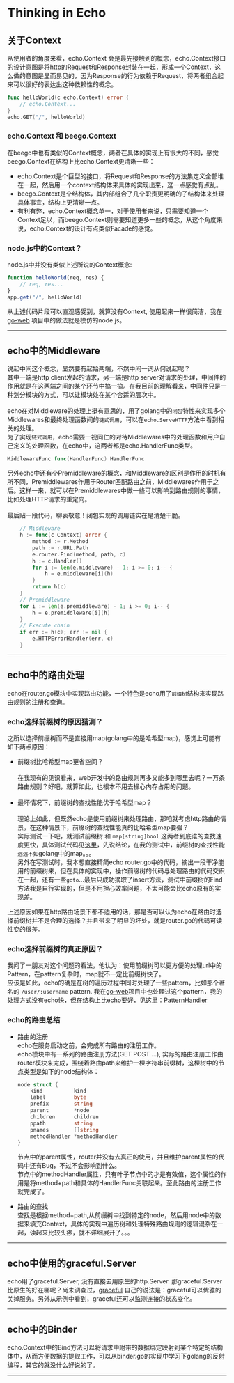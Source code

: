 # Thinking in Echo

## 关于Context

从使用者的角度来看，echo.Context 会是最先接触到的概念，echo.Context接口的设计意图是将http的Request和Response封装在一起，形成一个Context，这么做的意图是显而易见的，因为Response的行为依赖于Request，将两者组合起来可以很好的表达出这种依赖性的概念。

```go
func helloWorld(c echo.Context) error {
    // echo.Context...
}
echo.GET("/", helloWorld)
```

### echo.Context 和 beego.Context

在beego中也有类似的Context概念，两者在具体的实现上有很大的不同，感觉beego.Context在结构上比echo.Context更清晰一些：

 - echo.Context是个巨型的接口，将Request和Response的方法集定义全部堆在一起，然后用一个context结构体来具体的实现出来，这一点感觉有点乱。
 - beego.Context是个结构体，其内部组合了几个职责更明确的子结构体来处理具体事宜，结构上更清晰一点。
 - 有利有弊，echo.Context概念单一，对于使用者来说，只需要知道一个Context足以，而beego.Context则需要知道更多一些的概念，从这个角度来说，echo.Context的设计有点类似Facade的感觉。  

### node.js中的Context？
node.js中并没有类似上述所说的Context概念:
```js
function helloWorld(req, res) {
    // req, res...
}
app.get("/", helloWorld)
```
从上述代码片段可以直观感受到，就算没有Context, 使用起来一样很简洁，我在 [go-web](https://github.com/SkylakeCoder/go-web "") 项目中的做法就是模仿的node.js。

---
## echo中的Middleware
说起中间这个概念，显然要有起始两端，不然中间一词从何说起呢？  
其中一端是http client发起的请求，另一端是http server对请求的处理，中间件的作用就是在这两端之间的某个环节中搞一搞。在我目前的理解看来，中间件只是一种划分模块的方式，可以让模块处在某个合适的层次中。  
<br/>
echo在对Middleware的处理上挺有意思的，用了golang中的``闭包``特性来实现多个Middlewares和最终处理函数间的``链式调用``，可以在```echo.ServeHTTP```方法中看到相关的处理。  
为了实现``链式调用``，echo需要一视同仁的对待Middlewares中的处理函数和用户自己定义的处理函数，在echo中，这两者都是echo.HandlerFunc类型。  
```go
MiddlewareFunc func(HandlerFunc) HandlerFunc
```
另外echo中还有个Premiddleware的概念，和Middleware的区别是作用的时机有所不同，Premiddlewares作用于Router匹配路由之前，Middlewares作用于之后。这样一来，就可以在Premiddlewares中做一些可以影响到路由规则的事情，比如处理HTTP请求的重定向。  
<br/>
最后贴一段代码，聊表敬意！闭包实现的调用链实在是清楚干脆。
```go
    // Middleware
    h := func(c Context) error {
        method := r.Method
        path := r.URL.Path
        e.router.Find(method, path, c)
        h := c.Handler()
        for i := len(e.middleware) - 1; i >= 0; i-- {
            h = e.middleware[i](h)
        }
        return h(c)
    }
    // Premiddleware
    for i := len(e.premiddleware) - 1; i >= 0; i-- {
        h = e.premiddleware[i](h)
    }
    // Execute chain
    if err := h(c); err != nil {
        e.HTTPErrorHandler(err, c)
    }
```

---
## echo中的路由处理
echo在router.go模块中实现路由功能，一个特色是echo用了```前缀树```结构来实现路由规则的注册和查询。

### echo选择前缀树的原因猜测？
之所以选择前缀树而不是直接用map(golang中的是哈希型map)，感觉上可能有如下两点原因：
- 前缀树比哈希型map更省空间？  
  <br/>
  在我现有的见识看来，web开发中的路由规则再多又能多到哪里去呢？一万条路由规则？好吧，就算如此，也根本不用去操心内存占用的问题。  
  <br/>
- 最坏情况下，前缀树的查找性能优于哈希型map？  
  <br/>
  理论上如此，但既然echo是使用前缀树来处理路由，那咱就考虑http路由的情景，在这种情景下，前缀树的查找性能真的比哈希型map要强？  
  实际测试一下吧，就测试前缀树 和 ```map[string]bool``` 这两者到底谁的查找速度更快，具体测试代码见[这里](https://github.com/SkylakeCoder/go-gists/tree/master/radixtree "")，先说结论，在我的测试中，前缀树的查找性能``远远不如``golang中的map。。。  
  另外在写测试时，我本想直接精简echo router.go中的代码，摘出一段干净能用的前缀树来，但在具体的实现中，操作前缀树的代码与处理路由的代码交织在一起，还有一些```goto```...最后只成功摘取了insert方法，测试中前缀树的Find方法我是自行实现的，但是不用担心效率问题，不太可能会比echo原有的实现差。

上述原因如果在http路由场景下都不适用的话，那是否可以认为echo在路由时选择前缀树并不是合理的选择？并且带来了明显的坏处，就是router.go的代码可读性变的很差。

### echo选择前缀树的真正原因？
我问了一朋友对这个问题的看法，他认为：使用前缀树可以更方便的处理url中的Pattern，在pattern复杂时，map就不一定比前缀树快了。  
应该是如此，echo的确是在树的遍历过程中同时处理了一些pattern，比如那个著名的 ``/user/:username`` pattern. 我在[go-web](https://github.com/SkylakeCoder/go-web)项目中也处理过这个pattern，我的处理方式没有echo快，但在结构上比echo要好，见这里：[PatternHandler](https://github.com/SkylakeCoder/go-web/blob/master/web/pattern.go)

### echo的路由总结
- 路由的注册  
echo在服务启动之前，会完成所有路由的注册工作。  
echo模块中有一系列的路由注册方法(GET POST ...), 实际的路由注册工作由router模块来完成，围绕着路由path来维护一棵字符串前缀树，这棵树中的节点类型是如下的node结构体：
    ```go
    node struct {
        kind          kind
        label         byte
        prefix        string
        parent        *node
        children      children
        ppath         string
        pnames        []string
        methodHandler *methodHandler
    }
    ```
    节点中的parent属性，router并没有去真正的使用，并且维护parent属性的代码中还有Bug，不过不会影响到什么。  
    节点中的methodHandler属性，只有叶子节点中的才是有效值，这个属性的作用是将method+path和具体的HandlerFunc关联起来。至此路由的注册工作就完成了。

- 路由的查找  
    查找是根据method+path,从前缀树中找到特定的node，然后用node中的数据来填充Context，具体的实现中遍历树和处理特殊路由规则的逻辑混杂在一起，读起来比较头疼，就不详细展开了。。。

---
## echo中使用的graceful.Server
echo用了graceful.Server, 没有直接去用原生的http.Server. 那graceful.Server比原生的好在哪呢？尚未调查过，[graceful](https://github.com/tylerb/graceful) 自己的说法是：graceful可以优雅的关掉服务。另外从示例中看到，graceful还可以监测连接的状态变化。

---
## echo中的Binder
echo.Context中的Bind方法可以将请求中附带的数据绑定映射到某个特定的结构体中，从而方便数据的提取工作，可以从binder.go的实现中学习下golang的反射编程，其它的就没什么好说的了。

---
